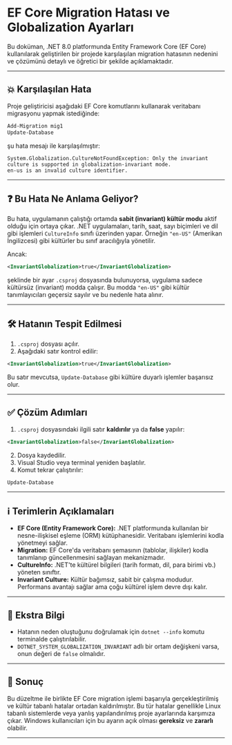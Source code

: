 # EF Core Migration Hatası ve Globalization Ayarları

Bu doküman, .NET 8.0 platformunda Entity Framework Core (EF Core) kullanılarak geliştirilen bir projede karşılaşılan migration hatasının nedenini ve çözümünü detaylı ve öğretici bir şekilde açıklamaktadır.

---

## 💥 Karşılaşılan Hata

Proje geliştiricisi aşağıdaki EF Core komutlarını kullanarak veritabanı migrasyonu yapmak istediğinde:

```powershell
Add-Migration mig1
Update-Database
```

şu hata mesajı ile karşılaşılmıştır:

```
System.Globalization.CultureNotFoundException: Only the invariant culture is supported in globalization-invariant mode.
en-us is an invalid culture identifier.
```

---

## ❓ Bu Hata Ne Anlama Geliyor?

Bu hata, uygulamanın çalıştığı ortamda **sabit (invariant) kültür modu** aktif olduğu için ortaya çıkar. .NET uygulamaları, tarih, saat, sayı biçimleri ve dil gibi işlemleri `CultureInfo` sınıfı üzerinden yapar. Örneğin `"en-US"` (Amerikan İngilizcesi) gibi kültürler bu sınıf aracılığıyla yönetilir.

Ancak:

```xml
<InvariantGlobalization>true</InvariantGlobalization>
```

şeklinde bir ayar `.csproj` dosyasında bulunuyorsa, uygulama sadece kültürsüz (invariant) modda çalışır. Bu modda `"en-US"` gibi kültür tanımlayıcıları geçersiz sayılır ve bu nedenle hata alınır.

---

## 🛠️ Hatanın Tespit Edilmesi

1. `.csproj` dosyası açılır.
2. Aşağıdaki satır kontrol edilir:

```xml
<InvariantGlobalization>true</InvariantGlobalization>
```

Bu satır mevcutsa, `Update-Database` gibi kültüre duyarlı işlemler başarısız olur.

---

## ✅ Çözüm Adımları

1. `.csproj` dosyasındaki ilgili satır **kaldırılır** ya da **false** yapılır:

```xml
<InvariantGlobalization>false</InvariantGlobalization>
```

2. Dosya kaydedilir.
3. Visual Studio veya terminal yeniden başlatılır.
4. Komut tekrar çalıştırılır:

```powershell
Update-Database
```

---

## ℹ️ Terimlerin Açıklamaları

- **EF Core (Entity Framework Core):** .NET platformunda kullanılan bir nesne-ilişkisel eşleme (ORM) kütüphanesidir. Veritabanı işlemlerini kodla yönetmeyi sağlar.
- **Migration:** EF Core'da veritabanı şemasının (tablolar, ilişkiler) kodla tanımlanıp güncellenmesini sağlayan mekanizmadır.
- **CultureInfo:** .NET'te kültürel bilgileri (tarih formatı, dil, para birimi vb.) yöneten sınıftır.
- **Invariant Culture:** Kültür bağımsız, sabit bir çalışma modudur. Performans avantajı sağlar ama çoğu kültürel işlem devre dışı kalır.

---

## 📌 Ekstra Bilgi

- Hatanın neden oluştuğunu doğrulamak için `dotnet --info` komutu terminalde çalıştırılabilir.
- `DOTNET_SYSTEM_GLOBALIZATION_INVARIANT` adlı bir ortam değişkeni varsa, onun değeri de `false` olmalıdır.

---

## 🏁 Sonuç

Bu düzeltme ile birlikte EF Core migration işlemi başarıyla gerçekleştirilmiş ve kültür tabanlı hatalar ortadan kaldırılmıştır. Bu tür hatalar genellikle Linux tabanlı sistemlerde veya yanlış yapılandırılmış proje ayarlarında karşımıza çıkar. Windows kullanıcıları için bu ayarın açık olması **gereksiz** ve **zararlı** olabilir.

---